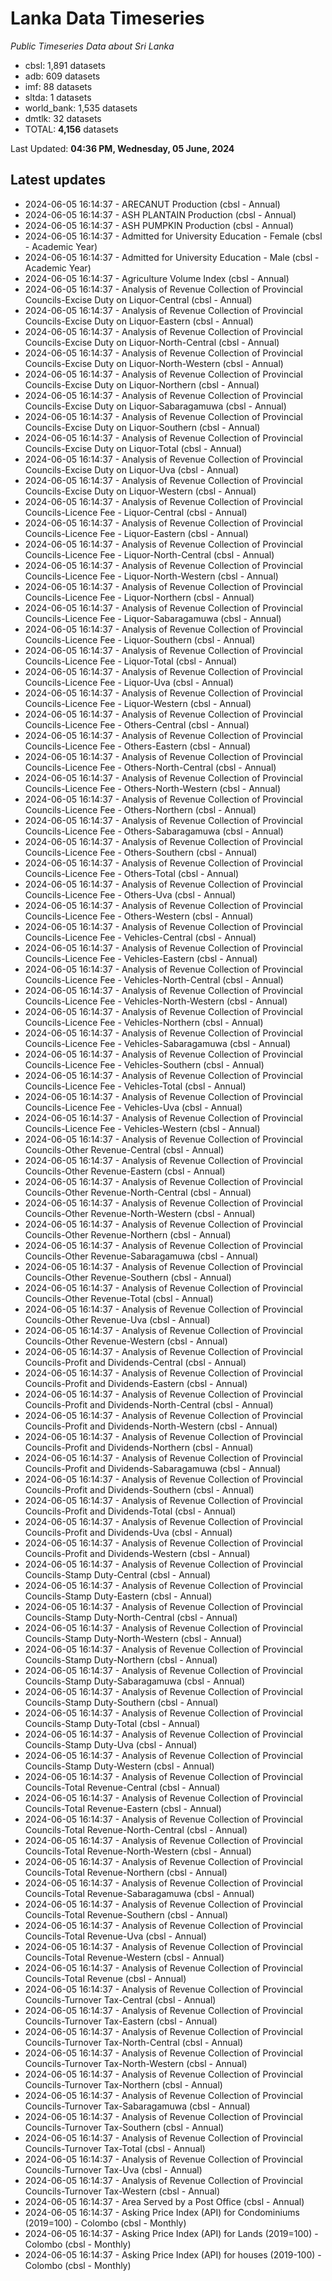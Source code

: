 # Lanka Data Timeseries
*Public Timeseries Data about Sri Lanka*

* cbsl: 1,891 datasets
* adb: 609 datasets
* imf: 88 datasets
* sltda: 1 datasets
* world_bank: 1,535 datasets
* dmtlk: 32 datasets
* TOTAL: **4,156** datasets

Last Updated: **04:36 PM, Wednesday, 05 June, 2024**

## Latest updates

* 2024-06-05 16:14:37 - ARECANUT Production (cbsl - Annual)
* 2024-06-05 16:14:37 - ASH PLANTAIN Production (cbsl - Annual)
* 2024-06-05 16:14:37 - ASH PUMPKIN Production (cbsl - Annual)
* 2024-06-05 16:14:37 - Admitted for University Education - Female (cbsl - Academic Year)
* 2024-06-05 16:14:37 - Admitted for University Education - Male (cbsl - Academic Year)
* 2024-06-05 16:14:37 - Agriculture Volume Index (cbsl - Annual)
* 2024-06-05 16:14:37 - Analysis of Revenue Collection of Provincial Councils-Excise Duty on Liquor-Central (cbsl - Annual)
* 2024-06-05 16:14:37 - Analysis of Revenue Collection of Provincial Councils-Excise Duty on Liquor-Eastern (cbsl - Annual)
* 2024-06-05 16:14:37 - Analysis of Revenue Collection of Provincial Councils-Excise Duty on Liquor-North-Central (cbsl - Annual)
* 2024-06-05 16:14:37 - Analysis of Revenue Collection of Provincial Councils-Excise Duty on Liquor-North-Western (cbsl - Annual)
* 2024-06-05 16:14:37 - Analysis of Revenue Collection of Provincial Councils-Excise Duty on Liquor-Northern (cbsl - Annual)
* 2024-06-05 16:14:37 - Analysis of Revenue Collection of Provincial Councils-Excise Duty on Liquor-Sabaragamuwa (cbsl - Annual)
* 2024-06-05 16:14:37 - Analysis of Revenue Collection of Provincial Councils-Excise Duty on Liquor-Southern (cbsl - Annual)
* 2024-06-05 16:14:37 - Analysis of Revenue Collection of Provincial Councils-Excise Duty on Liquor-Total (cbsl - Annual)
* 2024-06-05 16:14:37 - Analysis of Revenue Collection of Provincial Councils-Excise Duty on Liquor-Uva (cbsl - Annual)
* 2024-06-05 16:14:37 - Analysis of Revenue Collection of Provincial Councils-Excise Duty on Liquor-Western (cbsl - Annual)
* 2024-06-05 16:14:37 - Analysis of Revenue Collection of Provincial Councils-Licence Fee - Liquor-Central (cbsl - Annual)
* 2024-06-05 16:14:37 - Analysis of Revenue Collection of Provincial Councils-Licence Fee - Liquor-Eastern (cbsl - Annual)
* 2024-06-05 16:14:37 - Analysis of Revenue Collection of Provincial Councils-Licence Fee - Liquor-North-Central (cbsl - Annual)
* 2024-06-05 16:14:37 - Analysis of Revenue Collection of Provincial Councils-Licence Fee - Liquor-North-Western (cbsl - Annual)
* 2024-06-05 16:14:37 - Analysis of Revenue Collection of Provincial Councils-Licence Fee - Liquor-Northern (cbsl - Annual)
* 2024-06-05 16:14:37 - Analysis of Revenue Collection of Provincial Councils-Licence Fee - Liquor-Sabaragamuwa (cbsl - Annual)
* 2024-06-05 16:14:37 - Analysis of Revenue Collection of Provincial Councils-Licence Fee - Liquor-Southern (cbsl - Annual)
* 2024-06-05 16:14:37 - Analysis of Revenue Collection of Provincial Councils-Licence Fee - Liquor-Total (cbsl - Annual)
* 2024-06-05 16:14:37 - Analysis of Revenue Collection of Provincial Councils-Licence Fee - Liquor-Uva (cbsl - Annual)
* 2024-06-05 16:14:37 - Analysis of Revenue Collection of Provincial Councils-Licence Fee - Liquor-Western (cbsl - Annual)
* 2024-06-05 16:14:37 - Analysis of Revenue Collection of Provincial Councils-Licence Fee - Others-Central (cbsl - Annual)
* 2024-06-05 16:14:37 - Analysis of Revenue Collection of Provincial Councils-Licence Fee - Others-Eastern (cbsl - Annual)
* 2024-06-05 16:14:37 - Analysis of Revenue Collection of Provincial Councils-Licence Fee - Others-North-Central (cbsl - Annual)
* 2024-06-05 16:14:37 - Analysis of Revenue Collection of Provincial Councils-Licence Fee - Others-North-Western (cbsl - Annual)
* 2024-06-05 16:14:37 - Analysis of Revenue Collection of Provincial Councils-Licence Fee - Others-Northern (cbsl - Annual)
* 2024-06-05 16:14:37 - Analysis of Revenue Collection of Provincial Councils-Licence Fee - Others-Sabaragamuwa (cbsl - Annual)
* 2024-06-05 16:14:37 - Analysis of Revenue Collection of Provincial Councils-Licence Fee - Others-Southern (cbsl - Annual)
* 2024-06-05 16:14:37 - Analysis of Revenue Collection of Provincial Councils-Licence Fee - Others-Total (cbsl - Annual)
* 2024-06-05 16:14:37 - Analysis of Revenue Collection of Provincial Councils-Licence Fee - Others-Uva (cbsl - Annual)
* 2024-06-05 16:14:37 - Analysis of Revenue Collection of Provincial Councils-Licence Fee - Others-Western (cbsl - Annual)
* 2024-06-05 16:14:37 - Analysis of Revenue Collection of Provincial Councils-Licence Fee - Vehicles-Central (cbsl - Annual)
* 2024-06-05 16:14:37 - Analysis of Revenue Collection of Provincial Councils-Licence Fee - Vehicles-Eastern (cbsl - Annual)
* 2024-06-05 16:14:37 - Analysis of Revenue Collection of Provincial Councils-Licence Fee - Vehicles-North-Central (cbsl - Annual)
* 2024-06-05 16:14:37 - Analysis of Revenue Collection of Provincial Councils-Licence Fee - Vehicles-North-Western (cbsl - Annual)
* 2024-06-05 16:14:37 - Analysis of Revenue Collection of Provincial Councils-Licence Fee - Vehicles-Northern (cbsl - Annual)
* 2024-06-05 16:14:37 - Analysis of Revenue Collection of Provincial Councils-Licence Fee - Vehicles-Sabaragamuwa (cbsl - Annual)
* 2024-06-05 16:14:37 - Analysis of Revenue Collection of Provincial Councils-Licence Fee - Vehicles-Southern (cbsl - Annual)
* 2024-06-05 16:14:37 - Analysis of Revenue Collection of Provincial Councils-Licence Fee - Vehicles-Total (cbsl - Annual)
* 2024-06-05 16:14:37 - Analysis of Revenue Collection of Provincial Councils-Licence Fee - Vehicles-Uva (cbsl - Annual)
* 2024-06-05 16:14:37 - Analysis of Revenue Collection of Provincial Councils-Licence Fee - Vehicles-Western (cbsl - Annual)
* 2024-06-05 16:14:37 - Analysis of Revenue Collection of Provincial Councils-Other Revenue-Central (cbsl - Annual)
* 2024-06-05 16:14:37 - Analysis of Revenue Collection of Provincial Councils-Other Revenue-Eastern (cbsl - Annual)
* 2024-06-05 16:14:37 - Analysis of Revenue Collection of Provincial Councils-Other Revenue-North-Central (cbsl - Annual)
* 2024-06-05 16:14:37 - Analysis of Revenue Collection of Provincial Councils-Other Revenue-North-Western (cbsl - Annual)
* 2024-06-05 16:14:37 - Analysis of Revenue Collection of Provincial Councils-Other Revenue-Northern (cbsl - Annual)
* 2024-06-05 16:14:37 - Analysis of Revenue Collection of Provincial Councils-Other Revenue-Sabaragamuwa (cbsl - Annual)
* 2024-06-05 16:14:37 - Analysis of Revenue Collection of Provincial Councils-Other Revenue-Southern (cbsl - Annual)
* 2024-06-05 16:14:37 - Analysis of Revenue Collection of Provincial Councils-Other Revenue-Total (cbsl - Annual)
* 2024-06-05 16:14:37 - Analysis of Revenue Collection of Provincial Councils-Other Revenue-Uva (cbsl - Annual)
* 2024-06-05 16:14:37 - Analysis of Revenue Collection of Provincial Councils-Other Revenue-Western (cbsl - Annual)
* 2024-06-05 16:14:37 - Analysis of Revenue Collection of Provincial Councils-Profit and Dividends-Central (cbsl - Annual)
* 2024-06-05 16:14:37 - Analysis of Revenue Collection of Provincial Councils-Profit and Dividends-Eastern (cbsl - Annual)
* 2024-06-05 16:14:37 - Analysis of Revenue Collection of Provincial Councils-Profit and Dividends-North-Central (cbsl - Annual)
* 2024-06-05 16:14:37 - Analysis of Revenue Collection of Provincial Councils-Profit and Dividends-North-Western (cbsl - Annual)
* 2024-06-05 16:14:37 - Analysis of Revenue Collection of Provincial Councils-Profit and Dividends-Northern (cbsl - Annual)
* 2024-06-05 16:14:37 - Analysis of Revenue Collection of Provincial Councils-Profit and Dividends-Sabaragamuwa (cbsl - Annual)
* 2024-06-05 16:14:37 - Analysis of Revenue Collection of Provincial Councils-Profit and Dividends-Southern (cbsl - Annual)
* 2024-06-05 16:14:37 - Analysis of Revenue Collection of Provincial Councils-Profit and Dividends-Total (cbsl - Annual)
* 2024-06-05 16:14:37 - Analysis of Revenue Collection of Provincial Councils-Profit and Dividends-Uva (cbsl - Annual)
* 2024-06-05 16:14:37 - Analysis of Revenue Collection of Provincial Councils-Profit and Dividends-Western (cbsl - Annual)
* 2024-06-05 16:14:37 - Analysis of Revenue Collection of Provincial Councils-Stamp Duty-Central (cbsl - Annual)
* 2024-06-05 16:14:37 - Analysis of Revenue Collection of Provincial Councils-Stamp Duty-Eastern (cbsl - Annual)
* 2024-06-05 16:14:37 - Analysis of Revenue Collection of Provincial Councils-Stamp Duty-North-Central (cbsl - Annual)
* 2024-06-05 16:14:37 - Analysis of Revenue Collection of Provincial Councils-Stamp Duty-North-Western (cbsl - Annual)
* 2024-06-05 16:14:37 - Analysis of Revenue Collection of Provincial Councils-Stamp Duty-Northern (cbsl - Annual)
* 2024-06-05 16:14:37 - Analysis of Revenue Collection of Provincial Councils-Stamp Duty-Sabaragamuwa (cbsl - Annual)
* 2024-06-05 16:14:37 - Analysis of Revenue Collection of Provincial Councils-Stamp Duty-Southern (cbsl - Annual)
* 2024-06-05 16:14:37 - Analysis of Revenue Collection of Provincial Councils-Stamp Duty-Total (cbsl - Annual)
* 2024-06-05 16:14:37 - Analysis of Revenue Collection of Provincial Councils-Stamp Duty-Uva (cbsl - Annual)
* 2024-06-05 16:14:37 - Analysis of Revenue Collection of Provincial Councils-Stamp Duty-Western (cbsl - Annual)
* 2024-06-05 16:14:37 - Analysis of Revenue Collection of Provincial Councils-Total Revenue-Central (cbsl - Annual)
* 2024-06-05 16:14:37 - Analysis of Revenue Collection of Provincial Councils-Total Revenue-Eastern (cbsl - Annual)
* 2024-06-05 16:14:37 - Analysis of Revenue Collection of Provincial Councils-Total Revenue-North-Central (cbsl - Annual)
* 2024-06-05 16:14:37 - Analysis of Revenue Collection of Provincial Councils-Total Revenue-North-Western (cbsl - Annual)
* 2024-06-05 16:14:37 - Analysis of Revenue Collection of Provincial Councils-Total Revenue-Northern (cbsl - Annual)
* 2024-06-05 16:14:37 - Analysis of Revenue Collection of Provincial Councils-Total Revenue-Sabaragamuwa (cbsl - Annual)
* 2024-06-05 16:14:37 - Analysis of Revenue Collection of Provincial Councils-Total Revenue-Southern (cbsl - Annual)
* 2024-06-05 16:14:37 - Analysis of Revenue Collection of Provincial Councils-Total Revenue-Uva (cbsl - Annual)
* 2024-06-05 16:14:37 - Analysis of Revenue Collection of Provincial Councils-Total Revenue-Western (cbsl - Annual)
* 2024-06-05 16:14:37 - Analysis of Revenue Collection of Provincial Councils-Total Revenue (cbsl - Annual)
* 2024-06-05 16:14:37 - Analysis of Revenue Collection of Provincial Councils-Turnover Tax-Central (cbsl - Annual)
* 2024-06-05 16:14:37 - Analysis of Revenue Collection of Provincial Councils-Turnover Tax-Eastern (cbsl - Annual)
* 2024-06-05 16:14:37 - Analysis of Revenue Collection of Provincial Councils-Turnover Tax-North-Central (cbsl - Annual)
* 2024-06-05 16:14:37 - Analysis of Revenue Collection of Provincial Councils-Turnover Tax-North-Western (cbsl - Annual)
* 2024-06-05 16:14:37 - Analysis of Revenue Collection of Provincial Councils-Turnover Tax-Northern (cbsl - Annual)
* 2024-06-05 16:14:37 - Analysis of Revenue Collection of Provincial Councils-Turnover Tax-Sabaragamuwa (cbsl - Annual)
* 2024-06-05 16:14:37 - Analysis of Revenue Collection of Provincial Councils-Turnover Tax-Southern (cbsl - Annual)
* 2024-06-05 16:14:37 - Analysis of Revenue Collection of Provincial Councils-Turnover Tax-Total (cbsl - Annual)
* 2024-06-05 16:14:37 - Analysis of Revenue Collection of Provincial Councils-Turnover Tax-Uva (cbsl - Annual)
* 2024-06-05 16:14:37 - Analysis of Revenue Collection of Provincial Councils-Turnover Tax-Western (cbsl - Annual)
* 2024-06-05 16:14:37 - Area Served by a Post Office (cbsl - Annual)
* 2024-06-05 16:14:37 - Asking Price Index (API) for Condominiums (2019=100) - Colombo (cbsl - Monthly)
* 2024-06-05 16:14:37 - Asking Price Index (API) for Lands (2019=100) - Colombo (cbsl - Monthly)
* 2024-06-05 16:14:37 - Asking Price Index (API) for houses (2019-100) - Colombo (cbsl - Monthly)